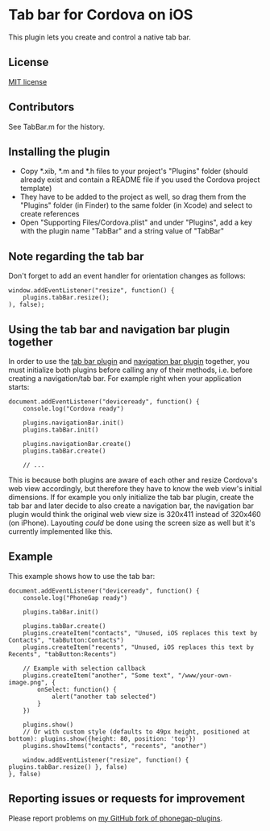Tab bar for Cordova on iOS
==========================

This plugin lets you create and control a native tab bar.

License
-------

[MIT license](http://www.opensource.org/licenses/mit-license.html)

Contributors
------------

See TabBar.m for the history.

Installing the plugin
---------------------

- Copy *.xib, *.m and *.h files to your project's "Plugins" folder (should already exist and contain a README file if you used the Cordova project template)
- They have to be added to the project as well, so drag them from the "Plugins" folder (in Finder) to the same folder (in Xcode) and select to create references
- Open "Supporting Files/Cordova.plist" and under "Plugins", add a key with the plugin name "TabBar" and a string value of "TabBar"

Note regarding the tab bar
--------------------------

Don't forget to add an event handler for orientation changes as follows:

    window.addEventListener("resize", function() {
        plugins.tabBar.resize();
    ), false);

Using the tab bar and navigation bar plugin together
----------------------------------------------------

In order to use the [tab bar plugin](https://github.com/AndiDog/phonegap-plugins/tree/master/iOS/TabBar) and [navigation bar plugin](https://github.com/AndiDog/phonegap-plugins/tree/master/iOS/NavigationBar) together, you must initialize both plugins before calling any of their methods, i.e. before creating a navigation/tab bar. For example right when your application starts:

    document.addEventListener("deviceready", function() {
        console.log("Cordova ready")

        plugins.navigationBar.init()
        plugins.tabBar.init()

        plugins.navigationBar.create()
        plugins.tabBar.create()

        // ...

This is because both plugins are aware of each other and resize Cordova's web view accordingly, but therefore they have to know the web view's initial dimensions. If for example you only initialize the tab bar plugin, create the tab bar and later decide to also create a navigation bar, the navigation bar plugin would think the original web view size is 320x411 instead of 320x460 (on iPhone). Layouting *could* be done using the screen size as well but it's currently implemented like this.

Example
-------

This example shows how to use the tab bar:

    document.addEventListener("deviceready", function() {
        console.log("PhoneGap ready")

        plugins.tabBar.init()

        plugins.tabBar.create()
        plugins.createItem("contacts", "Unused, iOS replaces this text by Contacts", "tabButton:Contacts")
        plugins.createItem("recents", "Unused, iOS replaces this text by Recents", "tabButton:Recents")

        // Example with selection callback
        plugins.createItem("another", "Some text", "/www/your-own-image.png", {
            onSelect: function() {
                alert("another tab selected")
            }
        })

        plugins.show()
        // Or with custom style (defaults to 49px height, positioned at bottom): plugins.show({height: 80, position: 'top'})
        plugins.showItems("contacts", "recents", "another")

        window.addEventListener("resize", function() { plugins.tabBar.resize() }, false)
    }, false)

Reporting issues or requests for improvement
--------------------------------------------

Please report problems on [my GitHub fork of phonegap-plugins](https://github.com/AndiDog/phonegap-plugins).